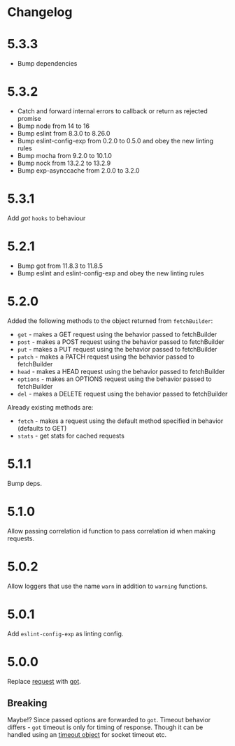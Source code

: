 Changelog
=========

# 5.3.3

* Bump dependencies

# 5.3.2

* Catch and forward internal errors to callback or return as rejected promise
* Bump node from 14 to 16
* Bump eslint from 8.3.0 to 8.26.0
* Bump eslint-config-exp from 0.2.0 to 0.5.0 and obey the new linting rules
* Bump mocha from 9.2.0 to 10.1.0
* Bump nock from 13.2.2 to 13.2.9
* Bump exp-asynccache from 2.0.0 to 3.2.0

# 5.3.1

Add _got_ `hooks` to behaviour

# 5.2.1

* Bump got from 11.8.3 to 11.8.5
* Bump eslint and eslint-config-exp and obey the new linting rules

# 5.2.0

Added the following methods to the object returned from `fetchBuilder`:

* `get` - makes a GET request using the behavior passed to fetchBuilder
* `post` - makes a POST request using the behavior passed to fetchBuilder
* `put` - makes a PUT request using the behavior passed to fetchBuilder
* `patch` - makes a PATCH request using the behavior passed to fetchBuilder
* `head` - makes a HEAD request using the behavior passed to fetchBuilder
* `options` - makes an OPTIONS request using the behavior passed to fetchBuilder
* `del` - makes a DELETE request using the behavior passed to fetchBuilder

Already existing methods are:

* `fetch` - makes a request using the default method specified in behavior (defaults to GET)
* `stats` - get stats for cached requests

# 5.1.1

Bump deps.

# 5.1.0

Allow passing correlation id function to pass correlation id when making requests.

# 5.0.2

Allow loggers that use the name `warn` in addition to `warning` functions.

# 5.0.1

Add `eslint-config-exp` as linting config.

# 5.0.0

Replace [request](https://github.com/request/request/issues/3142) with [got](https://www.npmjs.com/package/got).

## Breaking

Maybe!? Since passed options are forwarded to `got`. Timeout behavior differs - `got` timeout is only for timing of response. Though it can be handled using an [timeout object](https://www.npmjs.com/package/got#timeout) for socket timeout etc.
